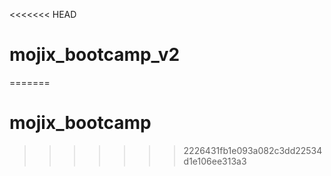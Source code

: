 <<<<<<< HEAD
# mojix_bootcamp_v2
=======
# mojix_bootcamp
>>>>>>> 2226431fb1e093a082c3dd22534d1e106ee313a3
